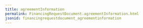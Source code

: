 ```yaml
---
title: agreementInformation
permalink: FinancingRequestDocument.agreementInformation.html
jsonid: financingrequestdocument_agreementinformation
---
```

